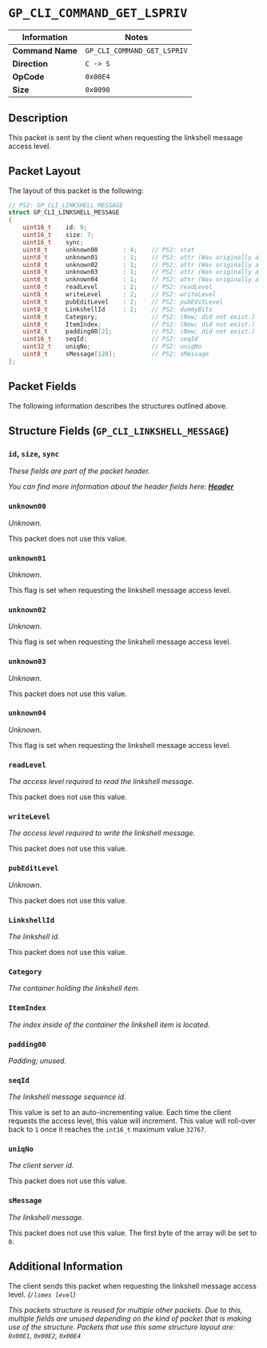 # `GP_CLI_COMMAND_GET_LSPRIV`

| Information               | Notes |
|---                        |---    |
| **Command Name**          | `GP_CLI_COMMAND_GET_LSPRIV` |
| **Direction**             | `C -> S` |
| **OpCode**                | `0x00E4` |
| **Size**                  | `0x0090` |

## Description

This packet is sent by the client when requesting the linkshell message access level.

## Packet Layout

The layout of this packet is the following:

```cpp
// PS2: GP_CLI_LINKSHELL_MESSAGE
struct GP_CLI_LINKSHELL_MESSAGE
{
    uint16_t    id: 9;
    uint16_t    size: 7;
    uint16_t    sync;
    uint8_t     unknown00       : 4;    // PS2: stat
    uint8_t     unknown01       : 1;    // PS2: attr (Was originally a single 4 bit value.)
    uint8_t     unknown02       : 1;    // PS2: attr (Was originally a single 4 bit value.)
    uint8_t     unknown03       : 1;    // PS2: attr (Was originally a single 4 bit value.)
    uint8_t     unknown04       : 1;    // PS2: attr (Was originally a single 4 bit value.)
    uint8_t     readLevel       : 2;    // PS2: readLevel
    uint8_t     writeLevel      : 2;    // PS2: writeLevel
    uint8_t     pubEditLevel    : 2;    // PS2: pubEditLevel
    uint8_t     LinkshellId     : 2;    // PS2: dummyBits
    uint8_t     Category;               // PS2: (New; did not exist.)
    uint8_t     ItemIndex;              // PS2: (New; did not exist.)
    uint8_t     padding00[2];           // PS2: (New; did not exist.)
    uint16_t    seqId;                  // PS2: seqId
    uint32_t    uniqNo;                 // PS2: uniqNo
    uint8_t     sMessage[128];          // PS2: sMessage
};
```

## Packet Fields

The following information describes the structures outlined above.

## Structure Fields (`GP_CLI_LINKSHELL_MESSAGE`)

### `id`, `size`, `sync`

_These fields are part of the packet header._

_You can find more information about the header fields here: [**Header**](/world/HEADER.md)_

### `unknown00`

_Unknown._

This packet does not use this value.

### `unknown01`

_Unknown._

This flag is set when requesting the linkshell message access level.

### `unknown02`

_Unknown._

This flag is set when requesting the linkshell message access level.

### `unknown03`

_Unknown._

This packet does not use this value.

### `unknown04`

_Unknown._

This flag is set when requesting the linkshell message access level.

### `readLevel`

_The access level required to read the linkshell message._

This packet does not use this value.

### `writeLevel`

_The access level required to write the linkshell message._

This packet does not use this value.

### `pubEditLevel`

_Unknown._

This packet does not use this value.

### `LinkshellId`

_The linkshell id._

This packet does not use this value.

### `Category`

_The container holding the linkshell item._

### `ItemIndex`

_The index inside of the container the linkshell item is located._

### `padding00`

_Padding; unused._

### `seqId`

_The linkshell message sequence id._

This value is set to an auto-incrementing value. Each time the client requests the access level, this value will increment. This value will roll-over back to `1` once it reaches the `int16_t` maximum value `32767`.

### `uniqNo`

_The client server id._

This packet does not use this value.

### `sMessage`

_The linkshell message._

This packet does not use this value. The first byte of the array will be set to `0`.

## Additional Information

The client sends this packet when requesting the linkshell message access level. _(`/lsmes level`)_

_This packets structure is reused for multiple other packets. Due to this, multiple fields are unused depending on the kind of packet that is making use of the structure. Packets that use this same structure layout are: `0x00E1`, `0x00E2`, `0x00E4`_
